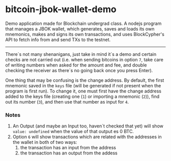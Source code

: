 # bitcoin-jbok-wallet-demo

Demo application made for Blockchain undergrad class. A nodejs program that manages a JBOK wallet, which generates, saves and loads its own mnemonics, makes and signs its own transactions, and uses BlockCypher's API to fetch info from and send TXs to the testnet.

---

There´s not many shenanigans, just take in mind it´s a demo and certain checks are not carried out (i.e. when sending bitcoins in option `7`, take care of writing numbers when asked for the amount and fee, and double checking the receiver as there´s no going back once you press Enter).

One thing that may be confusing is the change address. By default, the first mnemonic saved in the `keys` file (will be generated if not present when the program is first run). To change it, one must first have the change address added to the keys file (creating one (`1`) or importing a mnemonic (`2`)), find out its number (`3`), and then use that number as input for `4`.

### Notes
1. An Output (and maybe an Input too, haven´t checked that yet) will show `value: undefined` when the value of that output es 0 BTC.
1. Option `6` will show transactions which are related with the addresses in the wallet in both of two ways:
    1. the transaction has an input from the address
    1. the transaction has an output from the addess
